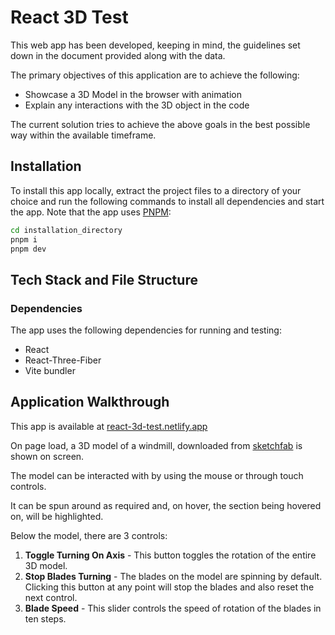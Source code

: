 # React 3D Test

This web app has been developed, keeping in mind, the guidelines set down in the document provided along with the data.

The primary objectives of this application are to achieve the following:

-   Showcase a 3D Model in the browser with animation
-   Explain any interactions with the 3D object in the code

The current solution tries to achieve the above goals in the best possible way within the available timeframe.

## Installation

To install this app locally, extract the project files to a directory of your choice and run the following commands to install all dependencies and start the app. Note that the app uses [PNPM](https://pnpm.io/):

```bash
cd installation_directory
pnpm i
pnpm dev
```

## Tech Stack and File Structure

### Dependencies

The app uses the following dependencies for running and testing:

-   React
-   React-Three-Fiber
-   Vite bundler

## Application Walkthrough

This app is available at [react-3d-test.netlify.app](react-3d-test.netlify.app)

On page load, a 3D model of a windmill, downloaded from [sketchfab]('https://sketchfab.com/3d-models/wind-turbine-285032402a8543ae8bf3e3c4d8c9f98a') is shown on screen.

The model can be interacted with by using the mouse or through touch controls.

It can be spun around as required and, on hover, the section being hovered on, will be highlighted.

Below the model, there are 3 controls:

1. **Toggle Turning On Axis** - This button toggles the rotation of the entire 3D model.
2. **Stop Blades Turning** - The blades on the model are spinning by default. Clicking this button at any point will stop the blades and also reset the next control.
3. **Blade Speed** - This slider controls the speed of rotation of the blades in ten steps.
